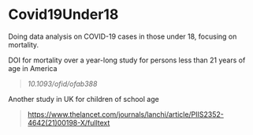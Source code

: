 # Covid19Under18
Doing data analysis on COVID-19 cases in those under 18, focusing on mortality.

DOI for mortality over a year-long study for persons less than 21 years of age in America
>*10.1093/ofid/ofab388*

Another study in UK for children of school age
>https://www.thelancet.com/journals/lanchi/article/PIIS2352-4642(21)00198-X/fulltext
